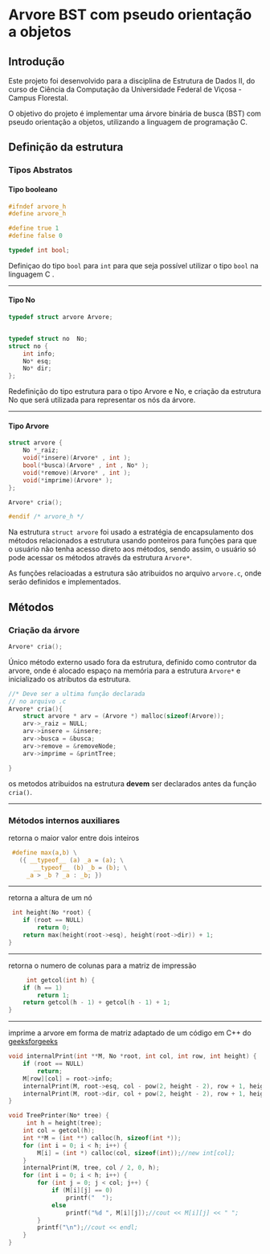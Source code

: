 # Arvore BST com pseudo orientação a objetos


## Introdução

Este projeto foi desenvolvido para a disciplina de Estrutura de Dados II, do curso de Ciência da Computação da Universidade Federal de Viçosa - Campus Florestal.

O objetivo do projeto é implementar uma árvore binária de busca (BST) com pseudo orientação a objetos, utilizando a linguagem de programação C.

## Definição da estrutura

### Tipos Abstratos

#### Tipo booleano

``` c
#ifndef arvore_h
#define arvore_h

#define true 1
#define false 0

typedef int bool;
```

Definiçao do tipo `bool` para `int` para que seja possível utilizar o tipo `bool` na linguagem C
.

---

#### Tipo No

```c
typedef struct arvore Arvore;


typedef struct no  No;
struct no {
    int info;
    No* esq;
    No* dir;
};
```

Redefinição do tipo estrutura para o tipo Arvore e No, e criação da estrutura No que será utilizada para representar os nós da árvore.

---

#### Tipo Arvore

``` c
struct arvore {
    No *_raiz;
    void(*insere)(Arvore* , int );
    bool(*busca)(Arvore* , int , No* );
    void(*remove)(Arvore* , int );
    void(*imprime)(Arvore* );
};
```

```c
Arvore* cria();

#endif /* arvore_h */
```

Na estrutura `struct arvore` foi usado a estratégia de encapsulamento dos métodos relacionados a estrutura usando ponteiros para funções para que o usuário não tenha acesso direto aos métodos, sendo assim, o usuário só pode acessar os métodos através da estrutura `Arvore*`.

As funções relacioadas a estrutura são atribuidos no arquivo `arvore.c`, onde serão definidos e implementados.

## Métodos

### Criação da árvore

``` c
Arvore* cria();
```
Único método externo usado fora da estrutura, definido como contrutor da arvore, onde é alocado espaço na memória para a estrutura `Arvore*` e inicializado os atributos da estrutura.

``` c
//* Deve ser a ultima função declarada
// no arquivo .c
Arvore* cria(){
    struct arvore * arv = (Arvore *) malloc(sizeof(Arvore));
    arv->_raiz = NULL;
    arv->insere = &insere;
    arv->busca = &busca;
    arv->remove = &removeNode;
    arv->imprime = &printTree;

}
```
os metodos atribuidos na estrutura **devem** ser declarados antes da função `cria()`.

---

### Métodos internos auxiliares

retorna o maior valor entre dois inteiros


``` c
 #define max(a,b) \
   ({ __typeof__ (a) _a = (a); \
       __typeof__ (b) _b = (b); \
     _a > _b ? _a : _b; })

```

---

retorna a altura de um nó

``` c
 int height(No *root) {
    if (root == NULL)
        return 0;
    return max(height(root->esq), height(root->dir)) + 1;
}
```

---

retorna o numero de colunas para a matriz de impressão

``` c
     int getcol(int h) {
    if (h == 1)
        return 1;
    return getcol(h - 1) + getcol(h - 1) + 1;
}
```

---

imprime a arvore em forma de matriz adaptado de um código em C++ do [geeksforgeeks](https://www.geeksforgeeks.org/print-binary-tree-2-dimensions/)

``` c
void internalPrint(int **M, No *root, int col, int row, int height) {
    if (root == NULL)
        return;
    M[row][col] = root->info;
    internalPrint(M, root->esq, col - pow(2, height - 2), row + 1, height - 1);
    internalPrint(M, root->dir, col + pow(2, height - 2), row + 1, height - 1);
}

void TreePrinter(No* tree) {
     int h = height(tree);
    int col = getcol(h);
    int **M = (int **) calloc(h, sizeof(int *));
    for (int i = 0; i < h; i++) {
        M[i] = (int *) calloc(col, sizeof(int));//new int[col];
    }
    internalPrint(M, tree, col / 2, 0, h);
    for (int i = 0; i < h; i++) {
        for (int j = 0; j < col; j++) {
            if (M[i][j] == 0)
                printf("  ");
            else
                printf("%d ", M[i][j]);//cout << M[i][j] << " ";
        }
        printf("\n");//cout << endl;
    }
}
```
